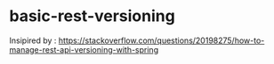 # basic-rest-versioning

Insipired by : https://stackoverflow.com/questions/20198275/how-to-manage-rest-api-versioning-with-spring
